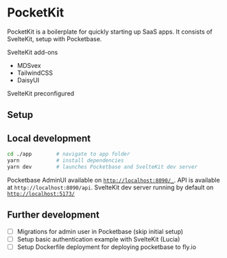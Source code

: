 # PocketKit

PocketKit is a boilerplate for quickly starting up SaaS apps. It consists of SvelteKit, setup with Pocketbase.

SvelteKit add-ons
- MDSvex 
- TailwindCSS
- DaisyUI

SvelteKit preconfigured


## Setup


## Local development
```bash
cd ./app        # navigate to app folder
yarn            # install dependencies
yarn dev        # launches Pocketbase and SvelteKit dev server
```

Pocketbase AdminUI available on [`http://localhost:8090/_`](http://localhost:8090/_). API is available at `http://localhost:8090/api`.
SvelteKit dev server running by default on [`http://localhost:5173/`](http://localhost:5173/)

## Further development
- [ ] Migrations for admin user in Pocketbase (skip initial setup)
- [ ] Setup basic authentication example with SvelteKit (Lucia)
- [ ] Setup Dockerfile deployment for deploying pocketbase to fly.io
